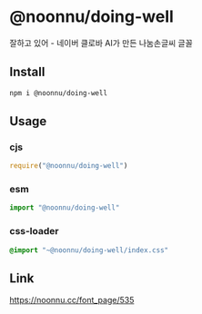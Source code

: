 # @noonnu/doing-well
잘하고 있어 - 네이버 클로바 AI가 만든 나눔손글씨 글꼴

## Install
```sh
npm i @noonnu/doing-well
```
## Usage
### cjs
```js
require("@noonnu/doing-well")
```
### esm
```js
import "@noonnu/doing-well"
```
### css-loader
```css
@import "~@noonnu/doing-well/index.css"
```

## Link
https://noonnu.cc/font_page/535